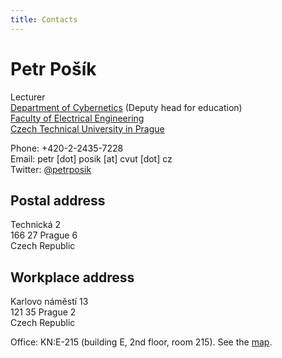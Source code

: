 ```yaml
---
title: Contacts
---
```


# Petr Pošík
Lecturer\
[Department of Cybernetics](https://cyber.felk.cvut.cz) (Deputy head for education)\
[Faculty of Electrical Engineering](https://www.fel.cvut.cz)\
[Czech Technical University in Prague](https://www.cvut.cz)

Phone: +420-2-2435-7228\
Email: petr [dot] posik [at] cvut [dot] cz\
Twitter: [@petrposik](https://twitter.com/petrposik)

## Postal address
Technická 2\
166 27 Prague 6\
Czech Republic

## Workplace address
Karlovo náměstí 13\
121 35 Prague 2\
Czech Republic

Office: KN:E-215 (building E, 2nd floor, room 215). See the [map](http://cyber.felk.cvut.cz/department/contacts/charles-square-campus/).
